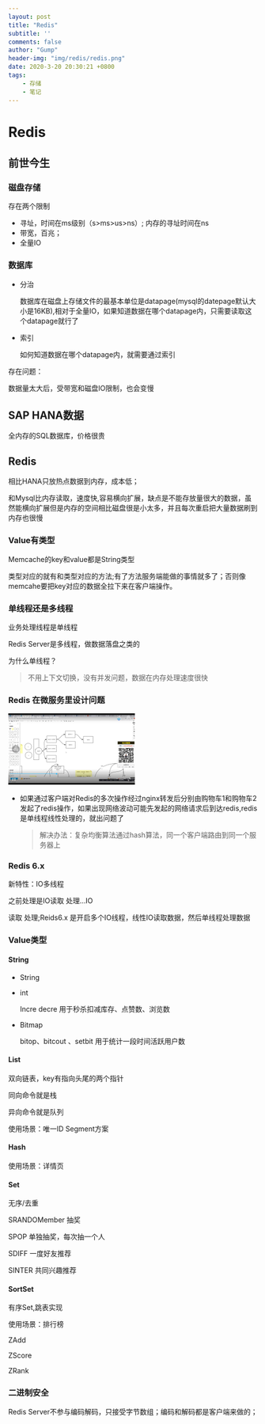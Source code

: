 ```yaml
---
layout: post
title: "Redis"
subtitle: ''
comments: false
author: "Gump"
header-img: "img/redis/redis.png"
date: 2020-3-20 20:30:21 +0800
tags:
    - 存储
    - 笔记
---
```


# Redis

## 前世今生

### 磁盘存储

存在两个限制

- 寻址，时间在ms级别（s>ms>us>ns）; 内存的寻址时间在ns
- 带宽，百兆；
- 全量IO

### 数据库

- 分治

  数据库在磁盘上存储文件的最基本单位是datapage(mysql的datepage默认大小是16KB),相对于全量IO，如果知道数据在哪个datapage内，只需要读取这个datapage就行了

- 索引

  如何知道数据在哪个datapage内，就需要通过索引

存在问题：

数据量太大后，受带宽和磁盘IO限制，也会变慢

## SAP HANA数据

全内存的SQL数据库，价格很贵

## Redis

相比HANA只放热点数据到内存，成本低；

和Mysql比内存读取，速度快,容易横向扩展，缺点是不能存放量很大的数据，虽然能横向扩展但是内存的空间相比磁盘很是小太多，并且每次重启把大量数据刷到内存也很慢

### Value有类型

Memcache的key和value都是String类型

类型对应的就有和类型对应的方法;有了方法服务端能做的事情就多了；否则像memcahe要把key对应的数据全拉下来在客户端操作。

### 单线程还是多线程

业务处理线程是单线程

Redis Server是多线程，做数据落盘之类的

为什么单线程？

> 不用上下文切换，没有并发问题，数据在内存处理速度很快

### Redis 在微服务里设计问题

<img src="/img/redis/redis_issue.jpeg" alt="redis_issue" style="zoom:25%;" />

- 如果通过客户端对Redis的多次操作经过nginx转发后分别由购物车1和购物车2发起了redis操作，如果出现网络波动可能先发起的网络请求后到达redis,redis是单线程线性处理的，就出问题了

  > 解决办法：复杂均衡算法通过hash算法，同一个客户端路由到同一个服务器上

### Redis 6.x

新特性：IO多线程

之前处理是IO读取 处理...IO

读取 处理;Reids6.x 是开启多个IO线程，线性IO读取数据，然后单线程处理数据



### Value类型

#### String

- String

- int

  Incre decre  用于秒杀扣减库存、点赞数、浏览数

- Bitmap

  bitop、bitcout 、setbit 用于统计一段时间活跃用户数

#### List

双向链表，key有指向头尾的两个指针

同向命令就是栈

异向命令就是队列

使用场景：唯一ID Segment方案

#### Hash

使用场景：详情页

#### Set

无序/去重

SRANDOMember  抽奖

SPOP 单独抽奖，每次抽一个人

SDIFF 一度好友推荐

SINTER 共同兴趣推荐

#### SortSet

有序Set,跳表实现

使用场景：排行榜

ZAdd

ZScore

ZRank

### 二进制安全

Redis Server不参与编码解码，只接受字节数组；编码和解码都是客户端来做的；

